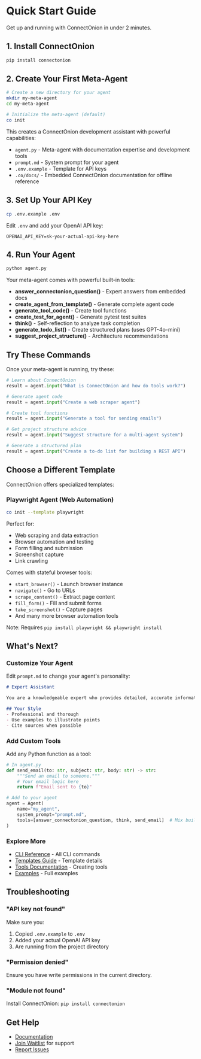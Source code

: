 # Quick Start Guide

Get up and running with ConnectOnion in under 2 minutes.

## 1. Install ConnectOnion

```bash
pip install connectonion
```

## 2. Create Your First Meta-Agent

```bash
# Create a new directory for your agent
mkdir my-meta-agent
cd my-meta-agent

# Initialize the meta-agent (default)
co init
```

This creates a ConnectOnion development assistant with powerful capabilities:
- `agent.py` - Meta-agent with documentation expertise and development tools
- `prompt.md` - System prompt for your agent
- `.env.example` - Template for API keys
- `.co/docs/` - Embedded ConnectOnion documentation for offline reference

## 3. Set Up Your API Key

```bash
cp .env.example .env
```

Edit `.env` and add your OpenAI API key:
```
OPENAI_API_KEY=sk-your-actual-api-key-here
```

## 4. Run Your Agent

```bash
python agent.py
```

Your meta-agent comes with powerful built-in tools:
- **answer_connectonion_question()** - Expert answers from embedded docs
- **create_agent_from_template()** - Generate complete agent code
- **generate_tool_code()** - Create tool functions
- **create_test_for_agent()** - Generate pytest test suites
- **think()** - Self-reflection to analyze task completion
- **generate_todo_list()** - Create structured plans (uses GPT-4o-mini)
- **suggest_project_structure()** - Architecture recommendations

## Try These Commands

Once your meta-agent is running, try these:

```python
# Learn about ConnectOnion
result = agent.input("What is ConnectOnion and how do tools work?")

# Generate agent code
result = agent.input("Create a web scraper agent")

# Create tool functions
result = agent.input("Generate a tool for sending emails")

# Get project structure advice
result = agent.input("Suggest structure for a multi-agent system")

# Generate a structured plan
result = agent.input("Create a to-do list for building a REST API")
```

## Choose a Different Template

ConnectOnion offers specialized templates:

### Playwright Agent (Web Automation)
```bash
co init --template playwright
```

Perfect for:
- Web scraping and data extraction
- Browser automation and testing
- Form filling and submission
- Screenshot capture
- Link crawling

Comes with stateful browser tools:
- `start_browser()` - Launch browser instance
- `navigate()` - Go to URLs
- `scrape_content()` - Extract page content
- `fill_form()` - Fill and submit forms
- `take_screenshot()` - Capture pages
- And many more browser automation tools

Note: Requires `pip install playwright && playwright install`

## What's Next?

### Customize Your Agent

Edit `prompt.md` to change your agent's personality:

```markdown
# Expert Assistant

You are a knowledgeable expert who provides detailed, accurate information.

## Your Style
- Professional and thorough
- Use examples to illustrate points
- Cite sources when possible
```

### Add Custom Tools

Add any Python function as a tool:

```python
# In agent.py
def send_email(to: str, subject: str, body: str) -> str:
    """Send an email to someone."""
    # Your email logic here
    return f"Email sent to {to}"

# Add to your agent
agent = Agent(
    name="my_agent",
    system_prompt="prompt.md",
    tools=[answer_connectonion_question, think, send_email]  # Mix built-in and custom
)
```

### Explore More

- [CLI Reference](cli.md) - All CLI commands
- [Templates Guide](templates.md) - Template details
- [Tools Documentation](tools.md) - Creating tools
- [Examples](examples.md) - Full examples

## Troubleshooting

### "API key not found"
Make sure you:
1. Copied `.env.example` to `.env`
2. Added your actual OpenAI API key
3. Are running from the project directory

### "Permission denied"
Ensure you have write permissions in the current directory.

### "Module not found"
Install ConnectOnion: `pip install connectonion`

## Get Help

- [Documentation](https://github.com/connectonion/connectonion)
- [Join Waitlist](https://connectonion.com) for support
- [Report Issues](https://github.com/connectonion/connectonion/issues)